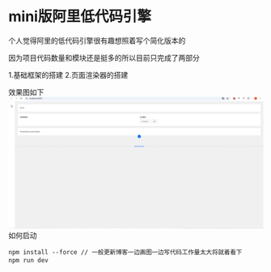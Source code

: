 # mini版阿里低代码引擎

个人觉得阿里的低代码引擎很有趣想照着写个简化版本的

因为项目代码数量和模块还是挺多的所以目前只完成了两部分

1.基础框架的搭建
2.页面渲染器的搭建

效果图如下
![1755501155218](example/1755501155218.png)
如何启动

```
npm install --force // 一般更新博客一边画图一边写代码工作量太大将就着看下
npm run dev
```
